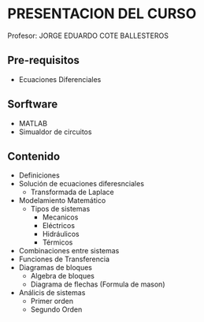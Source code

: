 # PRESENTACION DEL CURSO
Profesor: JORGE EDUARDO COTE BALLESTEROS
## Pre-requisitos 
- Ecuaciones Diferenciales
## Sorftware 
- MATLAB
- Simualdor de circuitos
## Contenido
- Definiciones
- Solución de ecuaciones diferesnciales
  - Transformada de Laplace
- Modelamiento Matemático
  - Tipos de sistemas
      - Mecanicos
      - Eléctricos
      - Hidráulicos
      - Térmicos
- Combinaciones entre sistemas
- Funciones de Transferencia
- Diagramas de bloques
  - Algebra de bloques
  - Diagrama de flechas (Formula de mason)
- Análicis de sistemas
  - Primer orden
  - Segundo Orden 
